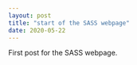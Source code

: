 ```yaml
---
layout: post
title: "start of the SASS webpage"
date: 2020-05-22
---
```


First post for the SASS webpage.
